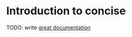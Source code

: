 # Introduction to concise

TODO: write [great documentation](http://jacobian.org/writing/what-to-write/)
